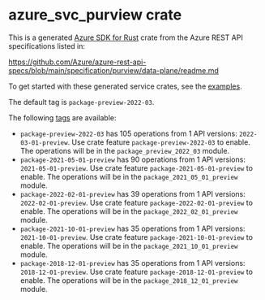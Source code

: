 # azure_svc_purview crate

This is a generated [Azure SDK for Rust](https://github.com/Azure/azure-sdk-for-rust) crate from the Azure REST API specifications listed in:

https://github.com/Azure/azure-rest-api-specs/blob/main/specification/purview/data-plane/readme.md

To get started with these generated service crates, see the [examples](https://github.com/Azure/azure-sdk-for-rust/blob/main/services/README.md#examples).

The default tag is `package-preview-2022-03`.

The following [tags](https://github.com/Azure/azure-sdk-for-rust/blob/main/services/tags.md) are available:

- `package-preview-2022-03` has 105 operations from 1 API versions: `2022-03-01-preview`. Use crate feature `package-preview-2022-03` to enable. The operations will be in the `package_preview_2022_03` module.
- `package-2021-05-01-preview` has 90 operations from 1 API versions: `2021-05-01-preview`. Use crate feature `package-2021-05-01-preview` to enable. The operations will be in the `package_2021_05_01_preview` module.
- `package-2022-02-01-preview` has 39 operations from 1 API versions: `2022-02-01-preview`. Use crate feature `package-2022-02-01-preview` to enable. The operations will be in the `package_2022_02_01_preview` module.
- `package-2021-10-01-preview` has 35 operations from 1 API versions: `2021-10-01-preview`. Use crate feature `package-2021-10-01-preview` to enable. The operations will be in the `package_2021_10_01_preview` module.
- `package-2018-12-01-preview` has 35 operations from 1 API versions: `2018-12-01-preview`. Use crate feature `package-2018-12-01-preview` to enable. The operations will be in the `package_2018_12_01_preview` module.
